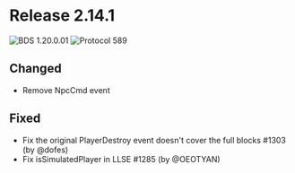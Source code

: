 # Release 2.14.1

![BDS 1.20.0.01](https://img.shields.io/badge/BDS-1.20.0.01-blue?style=for-the-badge) ![Protocol 589](https://img.shields.io/badge/Protocol-589-orange?style=for-the-badge)

<!-- ## Added -->

## Changed

- Remove NpcCmd event

## Fixed

- Fix the original PlayerDestroy event doesn't cover the full blocks #1303 (by @dofes)
- Fix isSimulatedPlayer in LLSE #1285 (by @OEOTYAN)